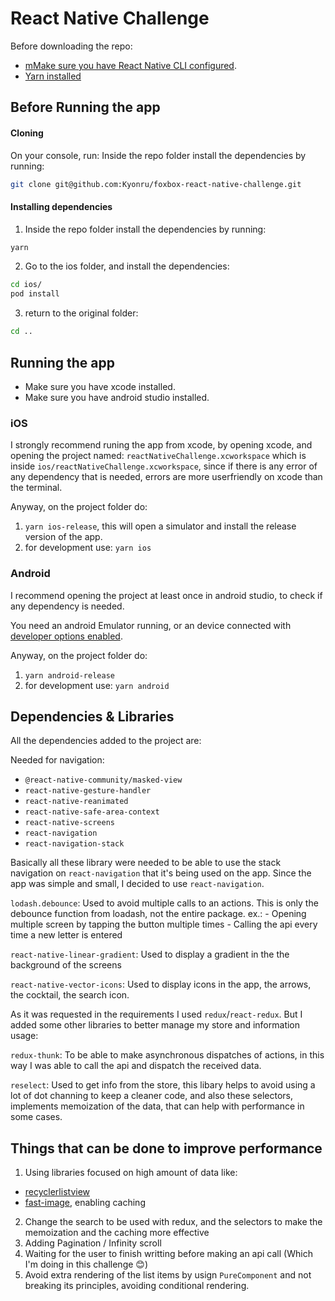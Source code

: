 # React Native Challenge

Before downloading the repo:
- [mMake sure you have React Native CLI configured](https://facebook.github.io/react-native/docs/getting-started).
- [Yarn installed](https://yarnpkg.com/lang/en/docs/install)

## Before Running the app

#### Cloning 
On your console, run:
Inside the repo folder install the dependencies by running:
```bash
git clone git@github.com:Kyonru/foxbox-react-native-challenge.git
```

#### Installing dependencies 
1. Inside the repo folder install the dependencies by running:
```bash
yarn
```
2. Go to the ios folder, and install the dependencies:
```bash
cd ios/
pod install
```
3. return to the original folder:
```bash
cd ..
```

## Running the app
* Make sure you have xcode installed.
* Make sure you have android studio installed.

### iOS
I strongly recommend runing the app from xcode, by opening xcode, and opening the project named: `reactNativeChallenge.xcworkspace` which is inside `ios/reactNativeChallenge.xcworkspace`, since if there is any error of any dependency that is needed, errors are more userfriendly on xcode than the terminal.

Anyway, on the project folder do:
1. `yarn ios-release`, this will open a simulator and install the release version of the app.
2. for development use: `yarn ios`

### Android
I recommend opening the project at least once in android studio, to check if any dependency is needed.

You need an android Emulator running, or an device connected with [developer options enabled](https://developer.android.com/studio/debug/dev-options).

Anyway, on the project folder do:
1. `yarn android-release`
2. for development use: `yarn android`


## Dependencies & Libraries

All the dependencies added to the project are:

Needed for navigation:
- `@react-native-community/masked-view`
- `react-native-gesture-handler`
- `react-native-reanimated`
- `react-native-safe-area-context`
- `react-native-screens`
- `react-navigation`
- `react-navigation-stack`

Basically all these library were needed to be able to use the stack navigation on `react-navigation` that it's being used on the app. Since the app was simple and small, I decided to use `react-navigation`.

`lodash.debounce`: Used to avoid multiple calls to an actions. This is only the debounce function from loadash, not the entire package.
  ex.:
    - Opening multiple screen by tapping the button multiple times
    - Calling the api every time a new letter is entered

`react-native-linear-gradient`: Used to display a gradient in the the background of the screens

`react-native-vector-icons`: Used to display icons in the app, the arrows, the cocktail, the search icon.

As it was requested in the requirements I used `redux`/`react-redux`. But I added some other libraries to better manage my store and information usage:

`redux-thunk`: To be able to make asynchronous dispatches of actions, in this way I was able to call the api and dispatch the received data.  

`reselect`: Used to get info from the store, this libary helps to avoid using a lot of dot channing to keep a cleaner code, and also these selectors, implements memoization of the data, that can help with performance in some cases.


## Things that can be done to improve performance

1. Using libraries focused on high amount of data like:
- [recyclerlistview](https://github.com/Flipkart/recyclerlistview)
- [fast-image](https://github.com/DylanVann/react-native-fast-image), enabling caching
2. Change the search to be used with redux, and the selectors to make the memoization and the caching more effective  
3. Adding Pagination / Infinity scroll
4. Waiting for the user to finish writting before making an api call (Which I'm doing in this challenge 😊)
5. Avoid extra rendering of the list items by usign `PureComponent` and not breaking its principles, avoiding conditional rendering.
